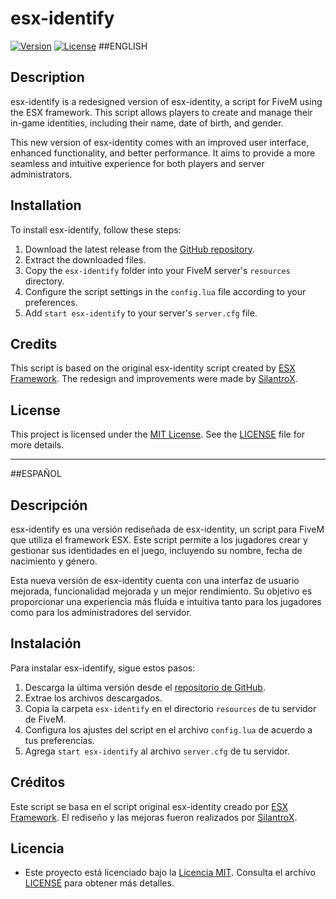 # esx-identify

[![Version](https://img.shields.io/github/release/username/repo.svg)](https://github.com/SilantroX/esx-identity/releases)
[![License](https://img.shields.io/github/license/username/repo.svg)](https://github.com/SilantroX/esx-identity/blob/main/LICENSE)
##ENGLISH
## Description

esx-identify is a redesigned version of esx-identity, a script for FiveM using the ESX framework. This script allows players to create and manage their in-game identities, including their name, date of birth, and gender.

This new version of esx-identity comes with an improved user interface, enhanced functionality, and better performance. It aims to provide a more seamless and intuitive experience for both players and server administrators.

## Installation

To install esx-identify, follow these steps:

1. Download the latest release from the [GitHub repository](https://github.com/SilantroX/esx-identity/releases).
2. Extract the downloaded files.
3. Copy the `esx-identify` folder into your FiveM server's `resources` directory.
4. Configure the script settings in the `config.lua` file according to your preferences.
5. Add `start esx-identify` to your server's `server.cfg` file.

## Credits

This script is based on the original esx-identity script created by [ESX Framework](https://github.com/esx-framework). The redesign and improvements were made by [SilantroX](https://github.com/SilantroX).

## License

This project is licensed under the [MIT License](https://github.com/SilantroX/esx-identity/blob/main/LICENSE). See the [LICENSE](https://github.com/SilantroX/esx-identity/blob/main/LICENSE) file for more details.

---
##ESPAÑOL
## Descripción

esx-identify es una versión rediseñada de esx-identity, un script para FiveM que utiliza el framework ESX. Este script permite a los jugadores crear y gestionar sus identidades en el juego, incluyendo su nombre, fecha de nacimiento y género.

Esta nueva versión de esx-identity cuenta con una interfaz de usuario mejorada, funcionalidad mejorada y un mejor rendimiento. Su objetivo es proporcionar una experiencia más fluida e intuitiva tanto para los jugadores como para los administradores del servidor.

## Instalación

Para instalar esx-identify, sigue estos pasos:

1. Descarga la última versión desde el [repositorio de GitHub](https://github.com/SilantroX/esx-identity/releases).
2. Extrae los archivos descargados.
3. Copia la carpeta `esx-identify` en el directorio `resources` de tu servidor de FiveM.
4. Configura los ajustes del script en el archivo `config.lua` de acuerdo a tus preferencias.
5. Agrega `start esx-identify` al archivo `server.cfg` de tu servidor.

## Créditos

Este script se basa en el script original esx-identity creado por [ESX Framework](https://github.com/esx-framework). El rediseño y las mejoras fueron realizados por [SilantroX](https://github.com/SilantroX).

## Licencia

- Este proyecto está licenciado bajo la [Licencia MIT](https://github.com/SilantroX/esx-identity/blob/main/LICENSE). Consulta el archivo [LICENSE](https://github.com/SilantroX/esx-identity/blob/main/LICENSE) para obtener más detalles.
